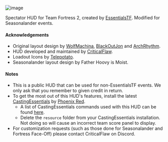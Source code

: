 ![image](https://user-images.githubusercontent.com/6818236/213951990-c435cff7-a070-46aa-a284-da733194cffa.png)

Spectator HUD for Team Fortress 2, created by [EssentialsTF](https://essentials.tf/). Modified for Seasonalander events.

#### Acknowledgements
- Original layout design by [WolfMachina](https://twitter.com/WolfMachina), [BlackOutJon](https://twitter.com/BlackOutJon) and [ArchRhythm](https://twitter.com/ArchRhythm).
- HUD developed and maintained by [CriticalFlaw](https://twitter.com/CriticalFlaw_).
- Loadout Icons by [Telepotato](https://twitter.com/telepotato).
- Seasonalander layout design by Father Hoovy is Moist.

#### Notes
- This is a public HUD that can be used for non-EssentialsTF events. We only ask that you remember to given credit in return.
- To get the most out of this HUD's features, install the latest [CastingEssentials](https://github.com/dalegaard/CastingEssentials/releases) by [Phoenix Red](https://github.com/dalegaard).
   - A list of CastingEssentials commands used with this HUD can be found [here](https://github.com/CriticalFlaw/essentialsHUD/wiki/Common-Commands).
   - Delete the `resource` folder from your CastingEssentials installation. Not doing so will cause an incorrect team score panel to display.
- For customization requests (such as those done for Seasonalander and Fortress Face-Off) please contact CriticalFlaw on Discord.
